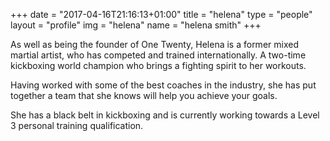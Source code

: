 +++
date = "2017-04-16T21:16:13+01:00"
title = "helena"
type = "people"
layout = "profile"
img = "helena"
name = "helena smith"
+++

As well as being the founder of One Twenty, Helena is a former mixed martial artist, who has competed and trained 
internationally. A two-time kickboxing world champion
who brings a fighting spirit to her workouts. 

Having worked with some of the best coaches in the industry, she has put together a team that she knows will help you 
achieve your goals.

She has a black belt in kickboxing and is currently working towards a Level 3 personal training qualification.
